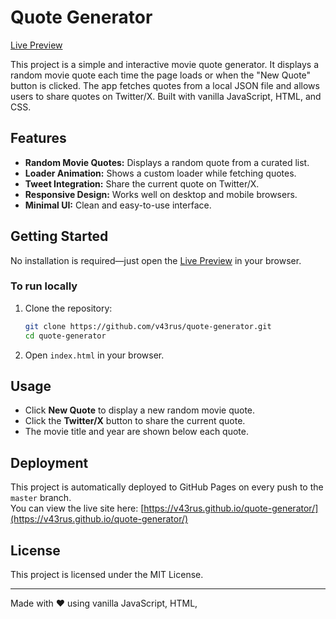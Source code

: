 # Quote Generator

[Live Preview](https://v43rus.github.io/quote-generator/)

This project is a simple and interactive movie quote generator. It displays a random movie quote each time the page loads or when the "New Quote" button is clicked. The app fetches quotes from a local JSON file and allows users to share quotes on Twitter/X. Built with vanilla JavaScript, HTML, and CSS.

## Features

- **Random Movie Quotes:** Displays a random quote from a curated list.
- **Loader Animation:** Shows a custom loader while fetching quotes.
- **Tweet Integration:** Share the current quote on Twitter/X.
- **Responsive Design:** Works well on desktop and mobile browsers.
- **Minimal UI:** Clean and easy-to-use interface.

## Getting Started

No installation is required—just open the [Live Preview](https://v43rus.github.io/quote-generator/) in your browser.

### To run locally

1. Clone the repository:
   ```sh
   git clone https://github.com/v43rus/quote-generator.git
   cd quote-generator
   ```

2. Open `index.html` in your browser.

## Usage

- Click **New Quote** to display a new random movie quote.
- Click the **Twitter/X** button to share the current quote.
- The movie title and year are shown below each quote.

## Deployment

This project is automatically deployed to GitHub Pages on every push to the `master` branch.  
You can view the live site here: [https://v43rus.github.io/quote-generator/](https://v43rus.github.io/quote-generator/)

## License

This project is licensed under the MIT License.

---

Made with ❤️ using vanilla JavaScript, HTML,